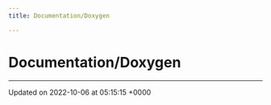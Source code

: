 ```yaml
---
title: Documentation/Doxygen

---
```


# Documentation/Doxygen








-------------------------------

Updated on 2022-10-06 at 05:15:15 +0000
